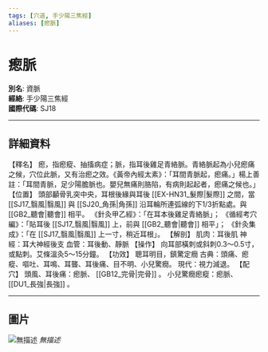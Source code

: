 ```yaml
---
tags: [穴道, 手少陽三焦經]
aliases: [瘛脈]
---
```


# 瘛脈

**別名**: 資脈  
**經絡**: 手少陽三焦經  
**國際代碼**: SJ18  

---

## 詳細資料
【釋名】
瘛，指瘛瘲、抽搐病症；脈，指耳後雞足青絡脈。青絡脈起為小兒瘛痛之候，穴位此脈，又有治瘛之效。《黃帝內經太素》：「耳間青脈起，瘛痛。」楊上善註：「耳間青脈，足少陽膽脈也。嬰兒無痛則胳陷，有病則起起者，瘛痛之候也。」
【位置】
頭部顳骨乳突中央，耳根後緣與耳後 [[EX-HN31_髮際|髮際]] 之間，當 [[SJ17_翳風|翳風]] 與 [[SJ20_角孫|角孫]] 沿耳輪所連弧線的下1/3折點處。與 [[GB2_聽會|聽會]] 相平。
《針灸甲乙經》：「在耳本後雞足青絡脈」；
《循經考穴編》：「貼耳後 [[SJ17_翳風|翳風]] 上，前與 [[GB2_聽會|聽會]] 相平」；
《針灸集成》：「在 [[SJ17_翳風|翳風]] 上一寸，稍近耳根」。
【解剖】
肌肉：耳後肌
神經：耳大神經後支
血管：耳後動、靜脈
【操作】
向耳部橫刺或斜刺0.3～0.5寸，或點刺。艾條溫灸5～15分鐘。
【功效】
聰耳明目，鎮驚定癇
古典：頭痛、瘛瘲、嘔吐、耳鳴、耳聾、耳後痛、目不明、小兒驚癇。
現代：視力減退。
【配穴】
頭風、耳後痛：瘛脈、 [[GB12_完骨|完骨]] 。
小兒驚癇瘛瘲：瘛脈、 [[DU1_長強|長強]] 。

---

## 圖片
![無描述](https://yibian.hopto.org/pic/shu16/310.gif)
_無描述_

